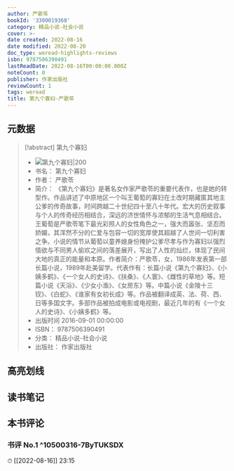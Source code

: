 ```yaml
---
author: 严歌苓
bookId: '3300019368'
category: 精品小说-社会小说
cover: >-
date created: 2022-08-16
date modified: 2022-08-20
doc_type: weread-highlights-reviews
isbn: 9787506390491
lastReadDate: 2022-08-16T00:00:00.000Z
noteCount: 0
publisher: 作家出版社
reviewCount: 1
tags: weread
title: 第九个寡妇-严歌苓
---
```


## 元数据

> [!abstract] 第九个寡妇
> - ![ 第九个寡妇|200](https://weread-1258476243.file.myqcloud.com/weread/cover/68/3300019368/t7_3300019368.jpg)
> - 书名： 第九个寡妇
> - 作者： 严歌苓
> - 简介： 《第九个寡妇》是著名女作家严歌苓的重要代表作，也是她的转型作。作品讲述了中原地区一个叫王葡萄的寡妇在土改时期藏匿其地主公爹的传奇故事，时间跨越二十世纪四十至八十年代。宏大的历史叙事与个人的传奇经历相结合，深远的济世情怀与浓郁的生活气息相结合。王葡萄是严歌苓笔下最光彩照人的女性角色之一，强大而嚣张、坚忍而娇媚，其浑然不分的仁爱与包容一切的宽厚使其超越了人世间一切利害之争。小说的情节从葡萄以童养媳身份掩护公爹尽孝与作为寡妇以强烈情欲与不同男人偷欢之间的落差展开，写出了人性的灿烂，体现了民间大地的真正的能量和本原。作者简介：严歌苓，女，1986年发表第一部长篇小说，1989年赴美留学。代表作有：长篇小说《第九个寡妇》、《小姨多鹤》、《一个女人的史诗》、《扶桑》、《人寰》、《雌性的草地》等。短篇小说《天浴》、《少女小渔》、《女房东》等。中篇小说《金陵十三钗》、《白蛇》、《谁家有女初长成》等。作品被翻译成英、法、荷、西、日等多国文字。多部作品被拍成电影或电视剧，最近几年的有《一个女人的史诗》、《小姨多鹤》等。
> - 出版时间 2016-09-01 00:00:00
> - ISBN： 9787506390491
> - 分类： 精品小说-社会小说
> - 出版社： 作家出版社

## 高亮划线

## 读书笔记

## 本书评论

### 书评 No.1 ^10500316-7ByTUKSDX

⏱ [[2022-08-16]] 23:15
